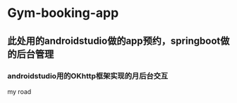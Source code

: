 # Gym-booking-app

## 此处用的androidstudio做的app预约，springboot做的后台管理

### androidstudio用的OKhttp框架实现的月后台交互

my road
